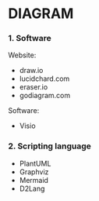 # DIAGRAM 

### 1. Software
Website:
* draw.io
* lucidchard.com
* eraser.io
* godiagram.com

Software:
* Visio

### 2. Scripting language
* PlantUML
* Graphviz
* Mermaid
* D2Lang
